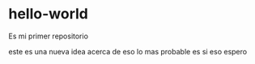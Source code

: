 # hello-world
Es mi primer repositorio

este es una nueva idea acerca de eso
lo mas probable es si
eso espero

